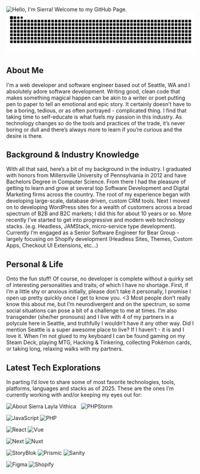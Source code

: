 <img src="https://a-us.storyblok.com/f/1017811/1920x900/0bf23e18aa/github-sierra-hero.jpg" alt="Hello, I'm Sierra! Welcome to my GitHub Page."/>

<img src="https://raw.githubusercontent.com/sierra-vithica/sierra-vithica/refs/heads/output/snake.svg" alt="Snake animation" />

## About Me
I'm a web developer and software engineer based out of Seattle, WA and I absolutely adore software development. Writing good, clean code that makes something magical happen can be akin to a writer or poet putting pen to paper to tell an emotional and epic story. It certainly doesn’t have to be a boring, tedious, or as often portrayed - complicated thing. I find that taking time to self-educate is what fuels my passion in this industry. As technology changes so do the tools and practices of the trade, it’s never boring or dull and there’s always more to learn if you’re curious and the desire is there. 

## Background & Industry Knowledge
With all that said, here’s a bit of my background in the industry. I graduated with honors from Millersville University of Pennsylvania in 2012 and have Bachelors Degree in Computer Science. From there I had the pleasure of getting to learn and grow at several top Software Development and Digital Marketing firms across the country. The root of my experience began with developing large-scale, database driven, custom CRM tools. Next I moved on to developing WordPress sites for a wealth of customers across a broad spectrum of B2B and B2C markets; I did this for about 10 years or so. More recently I’ve started to get into progressive and modern web technology stacks. (e.g. Headless, JAMStack, micro-service type development). Currently I’m engaged as a Senior Software Engineer for Bear Group - largely focusing on Shopify development (Headless Sites, Themes, Custom Apps, Checkout UI Extensions, etc...)

## Personal & Life
Onto the fun stuff! Of course, no developer is complete without a quirky set of interesting personalities and traits, of which I have no shortage. First, if I’m a little shy or anxious initially, please don’t take it personally, I promise I open up pretty quickly once I get to know you. <3 Most people don’t really know this about me, but I’m neurodivergent and on the spectrum, so some social situations can pose a bit of a challenge to me at times. I’m also transgender (she/her pronouns) and I live with 4 of my partners in a polycule here in Seattle, and truthfully I wouldn’t have it any other way. Did I mention Seattle is a super awesome place to live? If I haven’t - it is and I love it. When I’m not glued to my keyboard I can be found gaming on my Steam Deck, playing MTG, Hacking & Tinkering, collecting Pokémon cards, or taking long, relaxing walks with my partners. 

## Latest Tech Explorations
In parting I’d love to share some of most favorite technologies, tools, platforms, languages and stacks as of 2025. These are the ones I’m currently working with and/or keeping my eyes out for:

<img width="200" align="left" src="https://a-us.storyblok.com/f/1017811/568x808/b3ff09ab63/github-sierra-about.png" alt="About Sierra Layla Vithica"/> 

![PHPStorm](https://img.shields.io/badge/PHPStorm-IDE-8e7abe?style=for-the-badge&logo=phpstorm) 

![JavaScript](https://img.shields.io/badge/JavaScript-Language-F7DF1E?style=for-the-badge&logo=javascript)
![PHP](https://img.shields.io/badge/PHP-Language-777BB4?style=for-the-badge&logo=php) 

![React](https://img.shields.io/badge/React-Framework-61DAFB?style=for-the-badge&logo=react) 
![Vue](https://img.shields.io/badge/Vue-Framework-4FC08D?style=for-the-badge&logo=vuedotjs) 

![Next](https://img.shields.io/badge/Next-Meta_Framework-000000?style=for-the-badge&logo=nextdotjs)
![Nuxt](https://img.shields.io/badge/Nuxt-Meta_Framework-00DC82?style=for-the-badge&logo=nuxtdotjs) 

![StoryBlok](https://img.shields.io/badge/StoryBlok-CMS-09B3AF?style=for-the-badge&logo=storyblok) 
![Prismic](https://img.shields.io/badge/Prismic-CMS-5163BA?style=for-the-badge&logo=prismic)
![Sanity](https://img.shields.io/badge/Sanity-CMS-f03f2e?style=for-the-badge) 

![Figma](https://img.shields.io/badge/Figma-Design-F24E1E?style=for-the-badge&logo=figma) 
![Shopify](https://img.shields.io/badge/Shopify-ECommerce-7AB55C?style=for-the-badge&logo=shopify) 

